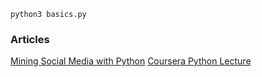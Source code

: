 
```
python3 basics.py
```

### Articles 

[Mining Social Media with Python](https://marcobonzanini.com/2015/03/02/mining-twitter-data-with-python-part-1/)
[Coursera Python Lecture](https://www.coursera.org/learn/data-analysis-tools/lecture/84OFT/python-lesson-3-calculating-correlation)